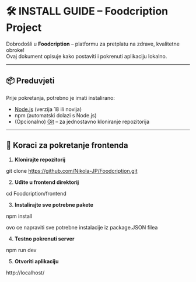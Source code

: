 # 🛠️ INSTALL GUIDE – Foodcription Project

Dobrodošli u **Foodcription** – platformu za pretplatu na zdrave, kvalitetne obroke!  
Ovaj dokument opisuje kako postaviti i pokrenuti aplikaciju lokalno.

---

## 📦 Preduvjeti

Prije pokretanja, potrebno je imati instalirano:

- [Node.js](https://nodejs.org/) (verzija 18 ili novija)
- npm (automatski dolazi s Node.js)
- (Opcionalno) [Git](https://git-scm.com/) – za jednostavno kloniranje repozitorija

---

## 🚀 Koraci za pokretanje frontenda

1. **Klonirajte repozitorij**

git clone https://github.com/Nikola-JP/Foodcription.git

2. **Uđite u frontend direktorij**

cd Foodcription/frontend


3. **Instalirajte sve potrebne pakete**

npm install

ovo ce napraviti sve potrebne instalacije iz package.JSON filea

4. **Testno pokrenuti server**

npm run dev

5. **Otvoriti aplikaciju**

http://localhost/